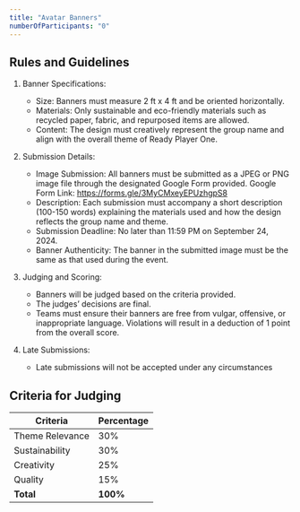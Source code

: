 ```yaml
---
title: "Avatar Banners"
numberOfParticipants: "0"
---
```


## Rules and Guidelines

1. Banner Specifications:
    - Size: Banners must measure 2 ft x 4 ft and be oriented horizontally.
    - Materials: Only sustainable and eco-friendly materials such as recycled paper, fabric, and repurposed items are allowed.
    - Content: The design must creatively represent the group name and align with the overall theme of Ready Player One.

2. Submission Details:
    - Image Submission: All banners must be submitted as a JPEG or PNG image file through the designated Google Form provided.
    Google Form Link: https://forms.gle/3MyCMxeyEPUzhgpS8
    - Description: Each submission must accompany a short description (100-150
    words) explaining the materials used and how the design reflects the group name and theme.
    - Submission Deadline: No later than 11:59 PM on September 24, 2024.
    - Banner Authenticity: The banner in the submitted image must be the same as that used during the event.

3. Judging and Scoring:
    - Banners will be judged based on the criteria provided.
    - The judges’ decisions are final.
    - Teams must ensure their banners are free from vulgar, offensive, or inappropriate language. Violations will result in a deduction of 1 point from the overall score.

4. Late Submissions:
    - Late submissions will not be accepted under any circumstances


## Criteria for Judging


| Criteria            | Percentage |
|---------------------|------------|
| Theme Relevance     | 30%        |
| Sustainability      | 30%        |
| Creativity          | 25%        |
| Quality             | 15%        |
| **Total**           | **100%**   |




